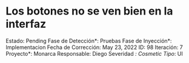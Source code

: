 # Los botones no se ven bien en la interfaz

Estado: Pending
Fase de Detección*: Pruebas
Fase de Inyección*: Implementacion
Fecha de Corrección: May 23, 2022
ID: 98
Iteración: 7
Proyecto*: Monarca
Responsable: Diego
Severidad *: Cosmetic
Tipo*: UI